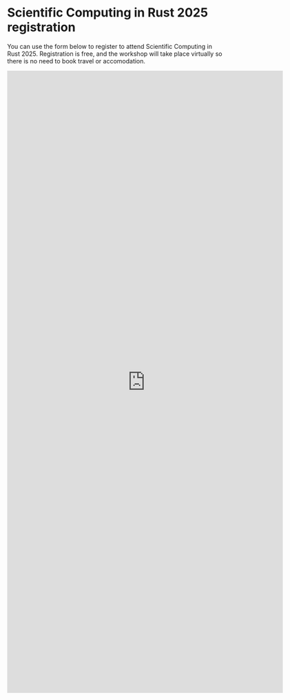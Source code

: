 # Scientific Computing in Rust 2025 registration

You can use the form below to register to attend Scientific Computing in Rust 2025.
Registration is free, and the workshop will take place virtually so there is no need to book travel or accomodation.

<iframe src="https://docs.google.com/forms/d/e/1FAIpQLSdYRv32xruFUMTuBH6Z8J3_thELLbkqZq4qcXlkUCTFYsL2Lg/viewform?embedded=true" width="640" height="1445" frameborder="0" marginheight="0" marginwidth="0">Loading…</iframe>
